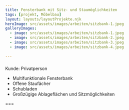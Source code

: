 ```yaml
---
title: Fensterbank mit Sitz- und Staumöglichkeiten
tags: [projekt, Möbelbau]
layout: layouts/layoutProjekte.njk
heroImage: src/assets/images/arbeiten/sitzbank-1.jpeg
galleryImages:
  - image: src/assets/images/arbeiten/sitzbank-1.jpeg
  - image: src/assets/images/arbeiten/sitzbank-2.jpeg
  - image: src/assets/images/arbeiten/sitzbank-3.jpeg
  - image: src/assets/images/arbeiten/sitzbank-4.jpeg
  
--- 
```

### 
Kunde: Privatperson
- Multifunktionale Fensterbank
- Offene Staufächer
- Schubladen
- Großzügige Ablageflächen und Sitzmöglichkeiten

===

